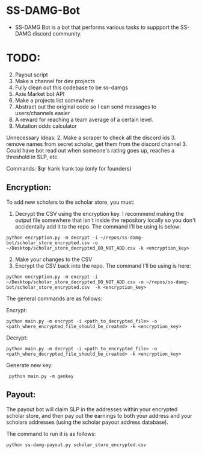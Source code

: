 # SS-DAMG-Bot
- SS-DAMG Bot is a bot that performs various tasks to suppport the SS-DAMG discord community.

# TODO:
2. Payout script
4. Make a channel for dev projects
5. Fully clean out this codebase to be ss-damgs
6. Axie Market bot API
7. Make a projects list somewhere
8. Abstract out the original code so I can send messages to users/channels easier
9. A reward for reaching a team average of a certain level.
10. Mutation odds calculator

Unnecessary Ideas:
2. Make a scraper to check all the discord ids
3. remove names from secret scholar, get them from the discord channel
3. Could have bot read out when someone's rating goes up, reaches a threshold in SLP, etc.

Commands:
$qr
!rank
!rank top (only for founders)

## Encryption:
To add new scholars to the scholar store, you must:
1. Decrypt the CSV using the encryption key. I recommend making the output file somewhere that isn't inside the repository locally so you don't accidentally add it to the repo. The command I'll be using is below: 
```
python encryption.py -m decrypt -i ~/repos/ss-damg-bot/scholar_store_encrypted.csv -o ~/Desktop/scholar_store_decrypted_DO_NOT_ADD.csv -k <encryption_key>
```
2. Make your changes to the CSV
3. Encrypt the CSV back into the repo. The command I'll be using is here:
```
python encryption.py -m encrypt -i ~/Desktop/scholar_store_decrypted_DO_NOT_ADD.csv -o ~/repos/ss-damg-bot/scholar_store_encrypted.csv  -k <encryption_key>
```

The general commands are as follows:

Encrypt:
```
python main.py -m encrypt -i <path_to_decrypted_file> -o <path_where_encrypted_file_should_be_created> -k <encryption_key>
```
Decrypt:
```
python main.py -m decrypt -i <path_to_encrypted_file> -o <path_where_decrypted_file_should_be_created> -k <encryption_key>
```
Generate new key:
```
 python main.py -m genkey
```

## Payout:
The payout bot will claim SLP in the addresses within your encrypted scholar store, and then pay out the earnings to both
your address and your scholars addresses (using the scholar payout address database).

The command to run it is as follows: 
```
python ss-damg-payout.py scholar_store_encrypted.csv
```